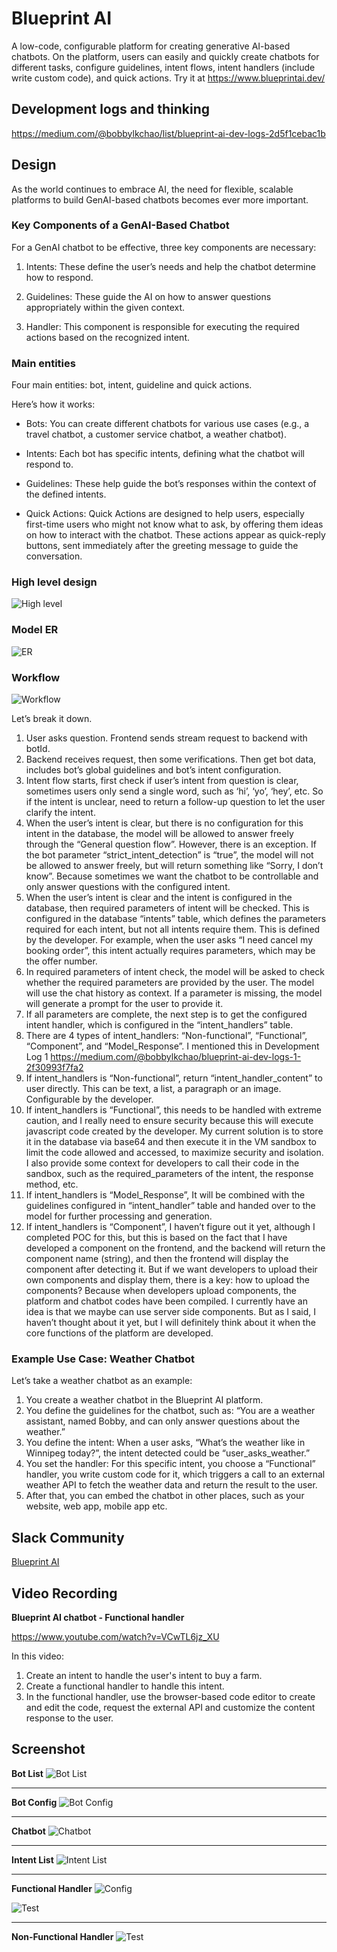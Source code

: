 # Blueprint AI

A low-code, configurable platform for creating generative AI-based chatbots. On the platform, users can easily and quickly create chatbots for different tasks, configure guidelines, intent flows, intent handlers (include write custom code), and quick actions. Try it at https://www.blueprintai.dev/

## Development logs and thinking

https://medium.com/@bobbylkchao/list/blueprint-ai-dev-logs-2d5f1cebac1b

## Design

As the world continues to embrace AI, the need for flexible, scalable platforms to build GenAI-based chatbots becomes ever more important.

### Key Components of a GenAI-Based Chatbot
For a GenAI chatbot to be effective, three key components are necessary:

1. Intents: These define the user’s needs and help the chatbot determine how to respond.

1. Guidelines: These guide the AI on how to answer questions appropriately within the given context.

1. Handler: This component is responsible for executing the required actions based on the recognized intent.

### Main entities
Four main entities: bot, intent, guideline and quick actions.

Here’s how it works:

* Bots: You can create different chatbots for various use cases (e.g., a travel chatbot, a customer service chatbot, a weather chatbot).

* Intents: Each bot has specific intents, defining what the chatbot will respond to.

* Guidelines: These help guide the bot’s responses within the context of the defined intents.

* Quick Actions: Quick Actions are designed to help users, especially first-time users who might not know what to ask, by offering them ideas on how to interact with the chatbot. These actions appear as quick-reply buttons, sent immediately after the greeting message to guide the conversation.

### High level design
![High level](/doc/images/art.webp)

### Model ER
![ER](/doc/images/model-design-ER.png)

### Workflow
![Workflow](/doc/images/how-it-works.webp)

Let’s break it down.

1. User asks question. Frontend sends stream request to backend with botId.
1. Backend receives request, then some verifications. Then get bot data, includes bot’s global guidelines and bot’s intent configuration.
1. Intent flow starts, first check if user’s intent from question is clear, sometimes users only send a single word, such as ‘hi’, ‘yo’, ‘hey’, etc. So if the intent is unclear, need to return a follow-up question to let the user clarify the intent.
1. When the user’s intent is clear, but there is no configuration for this intent in the database, the model will be allowed to answer freely through the “General question flow”. However, there is an exception. If the bot parameter “strict_intent_detection” is “true”, the model will not be allowed to answer freely, but will return something like “Sorry, I don’t know”. Because sometimes we want the chatbot to be controllable and only answer questions with the configured intent.
1. When the user’s intent is clear and the intent is configured in the database, then required parameters of intent will be checked. This is configured in the database “intents” table, which defines the parameters required for each intent, but not all intents require them. This is defined by the developer. For example, when the user asks “I need cancel my booking order”, this intent actually requires parameters, which may be the offer number.
1. In required parameters of intent check, the model will be asked to check whether the required parameters are provided by the user. The model will use the chat history as context. If a parameter is missing, the model will generate a prompt for the user to provide it.
1. If all parameters are complete, the next step is to get the configured intent handler, which is configured in the “intent_handlers” table.
1. There are 4 types of intent_handlers: “Non-functional”, “Functional”, “Component”, and “Model_Response”. I mentioned this in Development Log 1 https://medium.com/@bobbylkchao/blueprint-ai-dev-logs-1-2f30993f7fa2
1. If intent_handlers is “Non-functional”, return “intent_handler_content” to user directly. This can be text, a list, a paragraph or an image. Configurable by the developer.
1. If intent_handlers is “Functional”, this needs to be handled with extreme caution, and I really need to ensure security because this will execute javascript code created by the developer. My current solution is to store it in the database via base64 and then execute it in the VM sandbox to limit the code allowed and accessed, to maximize security and isolation. I also provide some context for developers to call their code in the sandbox, such as the required_parameters of the intent, the response method, etc.
1. If intent_handlers is “Model_Response”, It will be combined with the guidelines configured in “intent_handler” table and handed over to the model for further processing and generation.
1. If intent_handlers is “Component”, I haven’t figure out it yet, although I completed POC for this, but this is based on the fact that I have developed a component on the frontend, and the backend will return the component name (string), and then the frontend will display the component after detecting it. But if we want developers to upload their own components and display them, there is a key: how to upload the components? Because when developers upload components, the platform and chatbot codes have been compiled. I currently have an idea is that we maybe can use server side components. But as I said, I haven’t thought about it yet, but I will definitely think about it when the core functions of the platform are developed.

### Example Use Case: Weather Chatbot
Let’s take a weather chatbot as an example:

1. You create a weather chatbot in the Blueprint AI platform.
1. You define the guidelines for the chatbot, such as: “You are a weather assistant, named Bobby, and can only answer questions about the weather.”
1. You define the intent: When a user asks, “What’s the weather like in Winnipeg today?”, the intent detected could be “user_asks_weather.”
1. You set the handler: For this specific intent, you choose a “Functional” handler, you write custom code for it, which triggers a call to an external weather API to fetch the weather data and return the result to the user.
1. After that, you can embed the chatbot in other places, such as your website, web app, mobile app etc.


## Slack Community

[Blueprint AI](https://blueprintaigroup.slack.com)

## Video Recording

**Blueprint AI chatbot - Functional handler**

https://www.youtube.com/watch?v=VCwTL6jz_XU

In this video:
1. Create an intent to handle the user's intent to buy a farm.
2. Create a functional handler to handle this intent.
3. In the functional handler, use the browser-based code editor to create and edit the code, request the external API and customize the content response to the user.

## Screenshot

**Bot List**
![Bot List](/doc/images/bot-list.png)

---

**Bot Config**
![Bot Config](/doc/images/bot-config.png)

---

**Chatbot**
![Chatbot](/doc/images/chatbot-view.png)

---

**Intent List**
![Intent List](/doc/images/intent-list.png)

---

**Functional Handler**
![Config](/doc/images/functional-handler-config.png)

![Test](/doc/images/functional-handler.png)

---

**Non-Functional Handler**
![Test](/doc/images/non-functional-handler.png)
